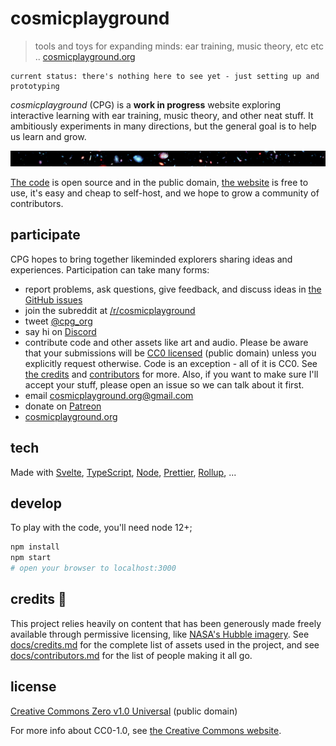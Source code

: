 # cosmicplayground

> tools and toys for expanding minds: ear training, music theory,
> etc etc .. [cosmicplayground.org](https://cosmicplayground.org)

    current status: there's nothing here to see yet - just setting up and prototyping

_cosmicplayground_ (CPG) is a **work in progress** website exploring interactive
learning with ear training, music theory, and other neat stuff.
It ambitiously experiments in many directions,
but the general goal is to help us learn and grow.

![galaxies](static/assets/space/galaxies_banner.jpg)

[The code](https://github.com/ryanatkn/cosmicplayground)
is open source and in the public domain,
[the website](https://cosmicplayground.org) is free to use,
it's easy and cheap to self-host,
and we hope to grow a community of contributors.

## participate

CPG hopes to bring together likeminded explorers
sharing ideas and experiences. Participation can take many forms:

- report problems, ask questions, give feedback, and discuss ideas in
  [the GitHub issues](https://github.com/ryanatkn/cosmicplayground/issues)
- join the subreddit at [/r/cosmicplayground](https://reddit.com/r/cosmicplayground)
- tweet [@cpg_org](https://twitter.com/cpg_org)
- say hi on [Discord](https://discord.gg/57XP5Pv)
- contribute code and other assets like art and audio.
  Please be aware that your submissions will be [CC0 licensed](LICENSE)
  (public domain) unless you explicitly request otherwise. 
  Code is an exception - all of it is CC0.
  See [the credits](docs/credits.md) and
  [contributors](docs/contributors.md) for more.
  Also, if you want to make sure I'll accept your stuff,
  please open an issue so we can talk about it first.
- email [cosmicplayground.org@gmail.com](mailto:cosmicplayground.org@gmail.com)
- donate on [Patreon](https://patreon.com/ryanatkn)
- [cosmicplayground.org](https://cosmicplayground.org)

## tech

Made with [Svelte](https://github.com/sveltejs/svelte),
[TypeScript](https://github.com/microsoft/TypeScript),
[Node](https://nodejs.org),
[Prettier](https://github.com/prettier/prettier),
[Rollup](https://github.com/rollup/rollup), ...

## develop

To play with the code, you'll need node 12+;

```bash
npm install
npm start
# open your browser to localhost:3000
```

## credits :pray:

This project relies heavily on content that has been generously
made freely available through permissive licensing, like
[NASA's Hubble imagery](https://www.spacetelescope.org).
See [docs/credits.md](docs/credits.md) for
the complete list of assets used in the project,
and see [docs/contributors.md](docs/contributors.md)
for the list of people making it all go.

## license

[Creative Commons Zero v1.0 Universal](LICENSE) (public domain)

For more info about CC0-1.0, see
[the Creative Commons website](https://creativecommons.org/share-your-work/public-domain/cc0).